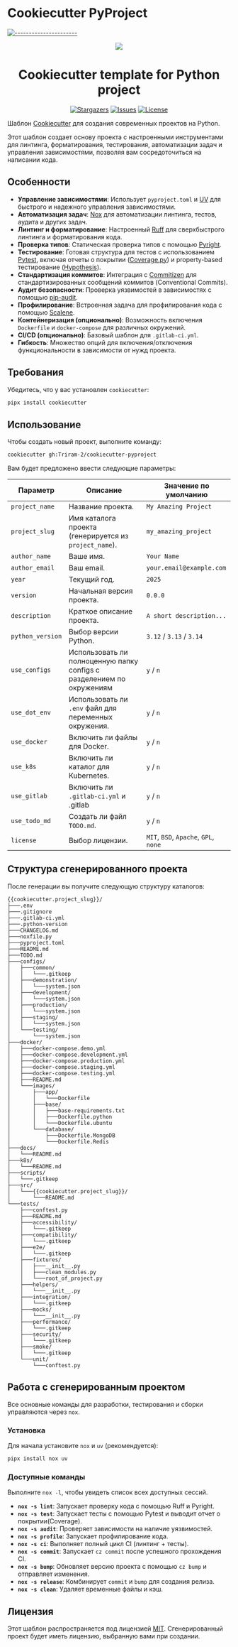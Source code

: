 # Cookiecutter PyProject

[![----------------------](https://raw.githubusercontent.com/catppuccin/catppuccin/main/assets/misc/transparent.png)](#)
<p align="center">
    <img src="https://raw.githubusercontent.com/catppuccin/catppuccin/main/assets/logos/exports/1544x1544_circle.png" />
</p>
<h1 align="center">Cookiecutter template for Python project</h1>
<p align="center">
    <a href="https://github.com/Triram-2/cookiecutter-pyproject/stargazers">
        <img alt="Stargazers" src="https://img.shields.io/github/stars/Triram-2/cookiecutter-pyproject?style=for-the-badge&logo=starship&color=C9CBFF&logoColor=D9E0EE&labelColor=302D41"></a>
    <a href="https://github.com/Triram-2/cookiecutter-pyproject/issues">
        <img alt="Issues" src="https://img.shields.io/github/issues/Triram-2/cookiecutter-pyproject?style=for-the-badge&logo=gitbook&color=F2CDCD&logoColor=D9E0EE&labelColor=302D41"></a>
    <a href="https://github.com/Triram-2/cookiecutter-pyproject/blob/main/LICENSE">
        <img alt="License" src="https://img.shields.io/github/license/Triram-2/cookiecutter-pyproject?style=for-the-badge&logo=github&color=B5E8E0&logoColor=D9E0EE&labelColor=302D41"></a>
</p>

Шаблон [Cookiecutter](https://github.com/cookiecutter/cookiecutter) для создания современных проектов на Python.

Этот шаблон создает основу проекта с настроенными инструментами для линтинга, форматирования, тестирования, автоматизации задач и управления зависимостями, позволяя вам сосредоточиться на написании кода.

## Особенности

- **Управление зависимостями**: Использует `pyproject.toml` и [UV](https://github.com/astral-sh/uv) для быстрого и надежного управления зависимостями.
- **Автоматизация задач**: [Nox](https://nox.thea.codes/) для автоматизации линтинга, тестов, аудита и других задач.
- **Линтинг и форматирование**: Настроенный [Ruff](https://github.com/astral-sh/ruff) для сверхбыстрого линтинга и форматирования кода.
- **Проверка типов**: Статическая проверка типов с помощью [Pyright](https://github.com/microsoft/pyright).
- **Тестирование**: Готовая структура для тестов с использованием [Pytest](https://pytest.org/), включая отчеты о покрытии ([Coverage.py](https://coverage.readthedocs.io/)) и property-based тестирование ([Hypothesis](https://hypothesis.readthedocs.io/)).
- **Стандартизация коммитов**: Интеграция с [Commitizen](https://commitizen-tools.github.io/commitizen/) для стандартизированных сообщений коммитов (Conventional Commits).
- **Аудит безопасности**: Проверка уязвимостей в зависимостях с помощью [pip-audit](https://pypi.org/project/pip-audit/).
- **Профилирование**: Встроенная задача для профилирования кода с помощью [Scalene](https://github.com/plasma-umass/scalene).
- **Контейнеризация (опционально)**: Возможность включения `Dockerfile` и `docker-compose` для различных окружений.
- **CI/CD (опционально)**: Базовый шаблон для `.gitlab-ci.yml`.
- **Гибкость**: Множество опций для включения/отключения функциональности в зависимости от нужд проекта.

## Требования

Убедитесь, что у вас установлен `cookiecutter`:
```bash
pipx install cookiecutter
```

## Использование

Чтобы создать новый проект, выполните команду:

```bash
cookiecutter gh:Triram-2/cookiecutter-pyproject
```

Вам будет предложено ввести следующие параметры:

| Параметр | Описание                                                              | Значение по умолчанию                 |
|---|-----------------------------------------------------------------------|---------------------------------------|
| `project_name` | Название проекта.                                                     | `My Amazing Project`                  |
| `project_slug` | Имя каталога проекта (генерируется из `project_name`).                | `my_amazing_project`                  |
| `author_name` | Ваше имя.                                                             | `Your Name`                           |
| `author_email` | Ваш email.                                                            | `your.email@example.com`              |
| `year` | Текущий год.                                                          | `2025`                                |
| `version` | Начальная версия проекта.                                             | `0.0.0`                               |
| `description` | Краткое описание проекта.                                             | `A short description...`              |
| `python_version` | Выбор версии Python.                                                  | `3.12` / `3.13` / `3.14`              |
| `use_configs` | Использовать ли полноценную папку configs с разделением по окружениям | `y` / `n`                             |
| `use_dot_env` | Использовать ли `.env` файл для переменных окружения.                 | `y` / `n`                             |
| `use_docker` | Включить ли файлы для Docker.                                         | `y` / `n`                             |
| `use_k8s` | Включить ли каталог для Kubernetes.                                   | `y` / `n`                             |
| `use_gitlab` | Включить ли `.gitlab-ci.yml` и .gitlab                                | `y` / `n`                             |
| `use_todo_md` | Создать ли файл `TODO.md`.                                            | `y` / `n`                             |
| `license` | Выбор лицензии.                                                       | `MIT`, `BSD`, `Apache`, `GPL`, `none` |

## Структура сгенерированного проекта

После генерации вы получите следующую структуру каталогов:

```
{{cookiecutter.project_slug}}/
├───.env
├───.gitignore
├───.gitlab-ci.yml
├───.python-version
├───CHANGELOG.md
├───noxfile.py
├───pyproject.toml
├───README.md
├───TODO.md
├───configs/
│   ├───common/
│   │   └───.gitkeep
│   ├───demonstration/
│   │   └───system.json
│   ├───development/
│   │   └───system.json
│   ├───production/
│   │   └───system.json
│   ├───staging/
│   │   └───system.json
│   └───testing/
│       └───system.json
├───docker/
│   ├───docker-compose.demo.yml
│   ├───docker-compose.development.yml
│   ├───docker-compose.production.yml
│   ├───docker-compose.staging.yml
│   ├───docker-compose.testing.yml
│   ├───README.md
│   └───images/
│       ├───app/
│       │   └───Dockerfile
│       ├───base/
│       │   ├───base-requirements.txt
│       │   ├───Dockerfile.python
│       │   └───Dockerfile.ubuntu
│       └───database/
│           ├───Dockerfile.MongoDB
│           └───Dockerfile.Redis
├───docs/
│   └───README.md
├───k8s/
│   └───README.md
├───scripts/
│   └───.gitkeep
├───src/
│   └───{{cookiecutter.project_slug}}/
│       └───README.md
└───tests/
    ├───conftest.py
    ├───README.md
    ├───accessibility/
    │   └───.gitkeep
    ├───compatibility/
    │   └───.gitkeep
    ├───e2e/
    │   └───.gitkeep
    ├───fixtures/
    │   ├───__init__.py
    │   ├───clean_modules.py
    │   └───root_of_project.py
    ├───helpers/
    │   └───__init__.py
    ├───integration/
    │   └───.gitkeep
    ├───mocks/
    │   └───__init__.py
    ├───performance/
    │   └───.gitkeep
    ├───security/
    │   └───.gitkeep
    ├───smoke/
    │   └───.gitkeep
    └───unit/
        └───conftest.py
```

## Работа с сгенерированным проектом

Все основные команды для разработки, тестирования и сборки управляются через `nox`.

### Установка

Для начала установите `nox` и `uv` (рекомендуется):
```bash
pipx install nox uv
```

### Доступные команды

Выполните `nox -l`, чтобы увидеть список всех доступных сессий.

- **`nox -s lint`**: Запускает проверку кода с помощью Ruff и Pyright.
- **`nox -s test`**: Запускает тесты с помощью Pytest и выводит отчет о покрытии(Coverage).
- **`nox -s audit`**: Проверяет зависимости на наличие уязвимостей.
- **`nox -s profile`**: Запускает профилирование кода.
- **`nox -s ci`**: Выполняет полный цикл CI (линтинг + тесты).
- **`nox -s commit`**: Запускает `cz commit` после успешного прохождения CI.
- **`nox -s bump`**: Обновляет версию проекта с помощью `cz bump` и отправляет изменения.
- **`nox -s release`**: Комбинирует `commit` и `bump` для создания релиза.
- **`nox -s clean`**: Удаляет временные файлы и кэш.

## Лицензия

Этот шаблон распространяется под лицензией [MIT](./LICENSE). Сгенерированный проект будет иметь лицензию, выбранную вами при создании.
